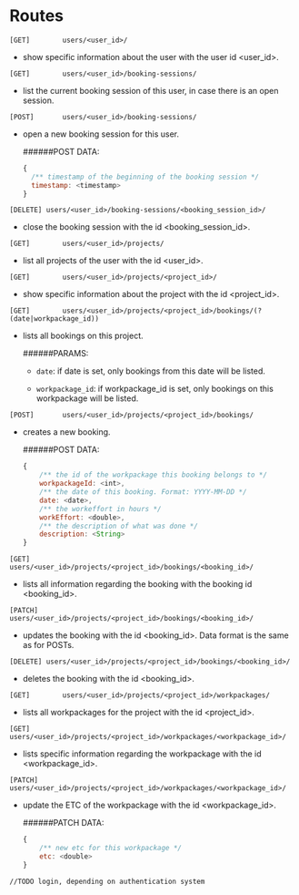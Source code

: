 # Routes

```[GET]		users/<user_id>/```
- show specific information about the user with the user id \<user_id\>.

```[GET]		users/<user_id>/booking-sessions/```
- list the current booking session of this user, in case there is an open session.

```[POST]		users/<user_id>/booking-sessions/```
- open a new booking session for this user.

  ######POST DATA:
  ```js
  {
  	/** timestamp of the beginning of the booking session */
  	timestamp: <timestamp>
  }
  ```

```[DELETE]	users/<user_id>/booking-sessions/<booking_session_id>/```
- close the booking session with the id \<booking_session_id\>.

```[GET]		users/<user_id>/projects/```
- list all projects of the user with the id \<user_id\>.

```[GET]		users/<user_id>/projects/<project_id>/```
- show specific information about the project with the id \<project_id\>.

```[GET]		users/<user_id>/projects/<project_id>/bookings/(?(date|workpackage_id))```
- lists all bookings on this project.

	######PARAMS:
	- `date`:
		if date is set, only bookings from this date will be listed.

	- `workpackage_id`:
		if workpackage_id is set, only bookings on this workpackage will be listed.

```[POST]		users/<user_id>/projects/<project_id>/bookings/```
- creates a new booking.

	######POST DATA:
	```js
	{
		/** the id of the workpackage this booking belongs to */
		workpackageId: <int>,
		/** the date of this booking. Format: YYYY-MM-DD */
		date: <date>,
		/** the workeffort in hours */
		workEffort: <double>,
		/** the description of what was done */
		description: <String>
	}
	```

```[GET]		users/<user_id>/projects/<project_id>/bookings/<booking_id>/```
- lists all information regarding the booking with the booking id \<booking_id\>.

```[PATCH]		users/<user_id>/projects/<project_id>/bookings/<booking_id>/```
- updates the booking with the id \<booking_id\>. Data format is the same as for POSTs.

```[DELETE]	users/<user_id>/projects/<project_id>/bookings/<booking_id>/```
- deletes the booking with the id \<booking_id\>.

```[GET]		users/<user_id>/projects/<project_id>/workpackages/```
- lists all workpackages for the project with the id \<project_id\>.

```[GET]		users/<user_id>/projects/<project_id>/workpackages/<workpackage_id>/```
- lists specific information regarding the workpackage with the id \<workpackage_id\>.

```[PATCH]		users/<user_id>/projects/<project_id>/workpackages/<workpackage_id>/```
- update the ETC of the workpackage with the id \<workpackage_id\>.

	######PATCH DATA:
	```js
	{
		/** new etc for this workpackage */
		etc: <double>
	}
	```


```//TODO login, depending on authentication system```
